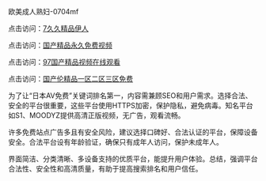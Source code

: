 
欧美成人熟妇-0704mf

点击访问：<a href="https://gfd-5xg.pages.dev/">7久久精品伊人</a>

点击访问：<a href="https://fdhf-454.pages.dev/">国产精品永久免费视频</a>

点击访问：<a href="https://bered.pages.dev/">97国产精品视频在线观看</a>

点击访问：<a href="https://rtj-3zo.pages.dev/">国产伦精品一区二区三区免费</a>


为了让“日本AV免费”关键词排名第一，内容需兼顾SEO和用户需求。选择合法、安全的平台很重要，这些平台使用HTTPS加密，保护隐私，避免病毒。知名平台如S1、MOODYZ提供高清正版视频，无广告，观看流畅。

许多免费站点广告多且有安全风险，建议选择口碑好、合法认证的平台，保障设备安全。合法平台设有年龄验证，确保只有成年人访问，保护未成年人。

界面简洁、分类清晰、多设备支持的优质平台，能提升用户体验。总结，强调平台合法性、安全性和高清质量，有助于提高搜索排名和用户信任。

<span style="display:none;">[Canonical link](）</span>


